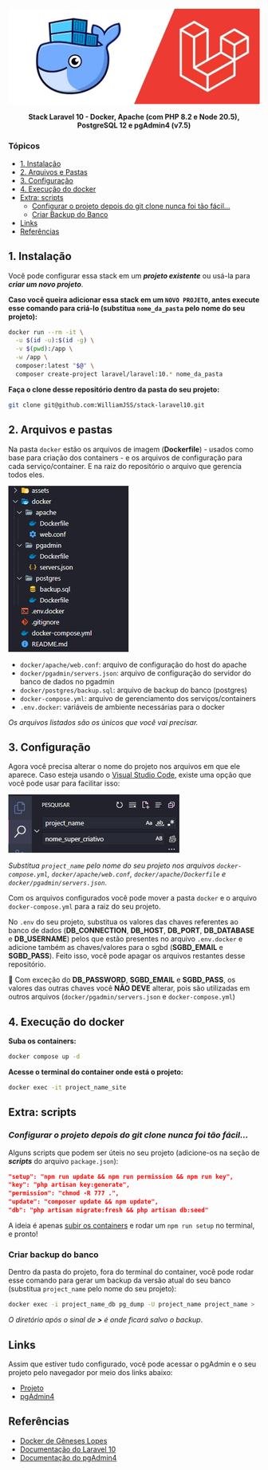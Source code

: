 <p align="center"><img src="./assets/laravel_docker.jpeg" alt="Laravel Docker"></p>

<p align="center"><b>Stack Laravel 10 - Docker, Apache (com PHP 8.2 e Node 20.5), PostgreSQL 12 e pgAdmin4 (v7.5)</b></p>

### Tópicos
- <a href="#1-instalação">1. Instalação</a>
- <a href="#2-arquivos-e-pastas">2. Arquivos e Pastas</a>
- <a href="#3-configuração">3. Configuração</a>
- <a href="#4-execução-do-docker">4. Execução do docker</a>
- <a href="#extra-scripts">Extra: scripts</a>
  - <a href="#configurar-o-projeto-depois-do-git-clone-nunca-foi-tão-fácil">Configurar o projeto depois do git clone nunca foi tão fácil...</a>
  - <a href="#criar-backup-do-banco">Criar Backup do Banco</a>
- <a href="#links">Links</a>
- <a href="#referências">Referências</a>

## 1. Instalação

Você pode configurar essa stack em um ***projeto existente*** ou usá-la para ***criar um novo projeto***.

**Caso você queira adicionar essa stack em um `NOVO PROJETO`, antes execute esse comando para criá-lo (substitua `nome_da_pasta` pelo nome do seu projeto):**
```bash
docker run --rm -it \
  -u $(id -u):$(id -g) \
  -v $(pwd):/app \
  -w /app \
  composer:latest "$@" \
  composer create-project laravel/laravel:10.* nome_da_pasta
```

**Faça o clone desse repositório dentro da pasta do seu projeto:**
```bash
git clone git@github.com:WilliamJSS/stack-laravel10.git
```

## 2. Arquivos e pastas

Na pasta `docker` estão os arquivos de imagem (**Dockerfile**) - usados como base para criação dos containers - e os arquivos de configuração para cada serviço/container. E na raiz do repositório o arquivo que gerencia todos eles.

<img src="./assets/arquivos_e_pastas.png" alt="Arquivos e Pastas">

- `docker/apache/web.conf`: arquivo de configuração do host do apache
- `docker/pgadmin/servers.json`: arquivo de configuração do servidor do banco de dados no pgadmin
- `docker/postgres/backup.sql`: arquivo de backup do banco (postgres)
- `docker-compose.yml`: arquivo de gerenciamento dos serviços/containers
- `.env.docker`: variáveis de ambiente necessárias para o docker

*Os arquivos listados são os únicos que você vai precisar.*

## 3. Configuração

Agora você precisa alterar o nome do projeto nos arquivos em que ele aparece. Caso esteja usando o [Visual Studio Code](https://code.visualstudio.com), existe uma opção que você pode usar para facilitar isso:

<img src="./assets/vscode_pesquisar_e_substituir.png" alt="VSCode Pesquisar e Substituir">

*Substitua `project_name` pelo nome do seu projeto nos arquivos `docker-compose.yml`, `docker/apache/web.conf`, `docker/apache/Dockerfile` e `docker/pgadmin/servers.json`*.

Com os arquivos configurados você pode mover a pasta `docker` e o arquivo `docker-compose.yml` para a raiz do seu projeto.

No `.env` do seu projeto, substitua os valores das chaves referentes ao banco de dados (**DB_CONNECTION**, **DB_HOST**, **DB_PORT**, **DB_DATABASE** e **DB_USERNAME**) pelos que estão presentes no arquivo `.env.docker` e adicione também as chaves/valores para o sgbd (**SGBD_EMAIL** e **SGBD_PASS**). Feito isso, você pode apagar os arquivos restantes desse repositório.

🔴 Com exceção do **DB_PASSWORD**, **SGBD_EMAIL** e **SGBD_PASS**, os valores das outras chaves você **NÃO DEVE** alterar, pois são utilizadas em outros arquivos (`docker/pgadmin/servers.json` e `docker-compose.yml`)

## 4. Execução do docker

**Suba os containers:**
```bash
docker compose up -d
```

**Acesse o terminal do container onde está o projeto:**
```bash
docker exec -it project_name_site 
```

## Extra: scripts

### *Configurar o projeto depois do git clone nunca foi tão fácil...*

Alguns scripts que podem ser úteis no seu projeto (adicione-os na seção de ***scripts*** do arquivo `package.json`):
```json
"setup": "npm run update && npm run permission && npm run key",
"key": "php artisan key:generate",
"permission": "chmod -R 777 .",
"update": "composer update && npm update",
"db": "php artisan migrate:fresh && php artisan db:seed"
```

A ideia é apenas <a href="#4-execução-do-docker">subir os containers</a> e rodar um `npm run setup` no terminal, e pronto!

### Criar backup do banco

Dentro da pasta do projeto, fora do terminal do container, você pode rodar esse comando para gerar um backup da versão atual do seu banco (substitua `project_name` pelo nome do seu projeto):
```bash
docker exec -i project_name_db pg_dump -U project_name project_name > ./docker/postgres/backup.sql
```

*O diretório após o sinal de **>** é onde ficará salvo o backup*.

## Links

Assim que estiver tudo configurado, você pode acessar o pgAdmin e o seu projeto pelo navegador por meio dos links abaixo:

- [Projeto](http://localhost)
- [pgAdmin4](http://localhost:5050)

## Referências

- [Docker de Gêneses Lopes](https://github.com/GenesesLopes/docker)
- [Documentação do Laravel 10](https://laravel.com/docs/10.x)
- [Documentação do pgAdmin4](https://www.pgadmin.org/docs/pgadmin4/latest/index.html)
